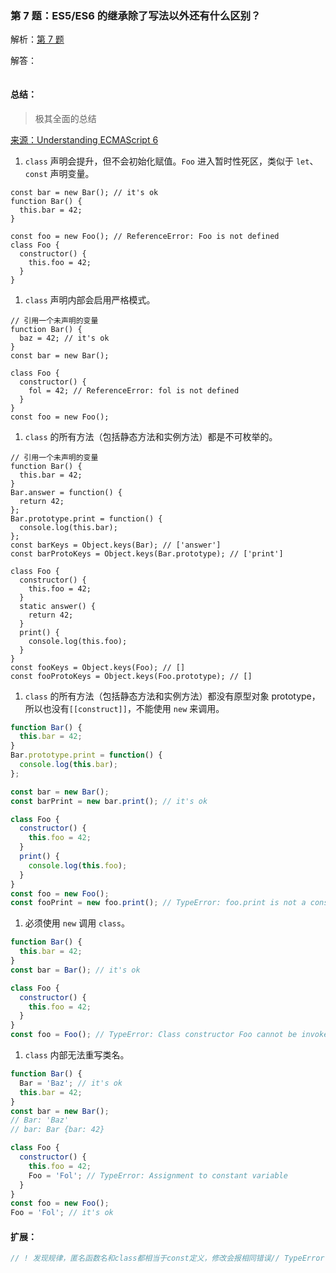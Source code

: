 ### 第 7 题：ES5/ES6 的继承除了写法以外还有什么区别？

解析：[第 7 题](https://github.com/Advanced-Frontend/Daily-Interview-Question/issues/20)

解答：



```javascript

```

#### 总结：

> 极其全面的总结

[来源：Understanding ECMAScript 6](https://leanpub.com/understandinges6/read#leanpub-auto-class-declarations)

1. `class` 声明会提升，但不会初始化赋值。`Foo` 进入暂时性死区，类似于 `let`、`const` 声明变量。

```
const bar = new Bar(); // it's ok
function Bar() {
  this.bar = 42;
}

const foo = new Foo(); // ReferenceError: Foo is not defined
class Foo {
  constructor() {
    this.foo = 42;
  }
}
```

1. `class` 声明内部会启用严格模式。

```
// 引用一个未声明的变量
function Bar() {
  baz = 42; // it's ok
}
const bar = new Bar();

class Foo {
  constructor() {
    fol = 42; // ReferenceError: fol is not defined
  }
}
const foo = new Foo();
```

1. `class` 的所有方法（包括静态方法和实例方法）都是不可枚举的。

```
// 引用一个未声明的变量
function Bar() {
  this.bar = 42;
}
Bar.answer = function() {
  return 42;
};
Bar.prototype.print = function() {
  console.log(this.bar);
};
const barKeys = Object.keys(Bar); // ['answer']
const barProtoKeys = Object.keys(Bar.prototype); // ['print']

class Foo {
  constructor() {
    this.foo = 42;
  }
  static answer() {
    return 42;
  }
  print() {
    console.log(this.foo);
  }
}
const fooKeys = Object.keys(Foo); // []
const fooProtoKeys = Object.keys(Foo.prototype); // []
```

1. `class` 的所有方法（包括静态方法和实例方法）都没有原型对象 prototype，所以也没有`[[construct]]`，不能使用 `new` 来调用。

```js
function Bar() {
  this.bar = 42;
}
Bar.prototype.print = function() {
  console.log(this.bar);
};

const bar = new Bar();
const barPrint = new bar.print(); // it's ok

class Foo {
  constructor() {
    this.foo = 42;
  }
  print() {
    console.log(this.foo);
  }
}
const foo = new Foo();
const fooPrint = new foo.print(); // TypeError: foo.print is not a constructor
```

1. 必须使用 `new` 调用 `class`。

```js
function Bar() {
  this.bar = 42;
}
const bar = Bar(); // it's ok

class Foo {
  constructor() {
    this.foo = 42;
  }
}
const foo = Foo(); // TypeError: Class constructor Foo cannot be invoked without 'new'
```

1. `class` 内部无法重写类名。

```js
function Bar() {
  Bar = 'Baz'; // it's ok
  this.bar = 42;
}
const bar = new Bar();
// Bar: 'Baz'
// bar: Bar {bar: 42}  

class Foo {
  constructor() {
    this.foo = 42;
    Foo = 'Fol'; // TypeError: Assignment to constant variable
  }
}
const foo = new Foo();
Foo = 'Fol'; // it's ok
```

#### 扩展：

```js
// ! 发现规律，匿名函数名和class都相当于const定义，修改会报相同错误// TypeError: Assignment to constant variable
```
